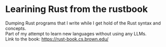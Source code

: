 # Learining Rust from the rustbook

Dumping Rust programs that I write while I get hold of the Rust syntax and concepts.\
Part of my attempt to learn new languages without using any LLMs.\
Link to the book: https://rust-book.cs.brown.edu/
